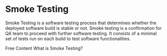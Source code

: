 # Smoke Testing

Smoke Testing is a software testing process that determines whether the deployed software build is stable or not. Smoke testing is a confirmation for QA team to proceed with further software testing. It consists of a minimal set of tests run on each build to test software functionalities.

<ResourceGroupTitle>Free Content</ResourceGroupTitle>
<BadgeLink colorScheme='yellow' badgeText='Read' href='https://www.guru99.com/smoke-testing.html'>What is Smoke Testing?
</BadgeLink>